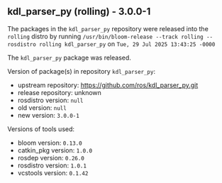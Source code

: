 ## kdl_parser_py (rolling) - 3.0.0-1

The packages in the `kdl_parser_py` repository were released into the `rolling` distro by running `/usr/bin/bloom-release --track rolling --rosdistro rolling kdl_parser_py` on `Tue, 29 Jul 2025 13:43:25 -0000`

The `kdl_parser_py` package was released.

Version of package(s) in repository `kdl_parser_py`:

- upstream repository: https://github.com/ros/kdl_parser_py.git
- release repository: unknown
- rosdistro version: `null`
- old version: `null`
- new version: `3.0.0-1`

Versions of tools used:

- bloom version: `0.13.0`
- catkin_pkg version: `1.0.0`
- rosdep version: `0.26.0`
- rosdistro version: `1.0.1`
- vcstools version: `0.1.42`


